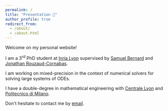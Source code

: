 ```yaml
---
permalink: /
title: "Presentation 👋"
author_profile: true
redirect_from: 
  - /about/
  - /about.html
---
```


Welcome on my personal website! 

I am a $`3^{rd}`$ PhD student at [Inria Lyon](https://www.inria.fr/fr/centre-inria-de-lyon) supervised by [Samuel Bernard](https://math.univ-lyon1.fr/~bernard/address.html) and [Jonathan Rouzaud-Cornabas](https://perso.liris.cnrs.fr/jrouzaud/). 

I am working on mixed-precision in the context of numerical solvers for solving large systems of ODEs. 

I have a double-degree in mathematical engineering with [Centrale Lyon](https://www.ec-lyon.fr/en) and [Politecnico di Milano](https://www.polimi.it/en/).

Don't hesitate to contact me by [email](arsene.marzorati@inria.fr).


